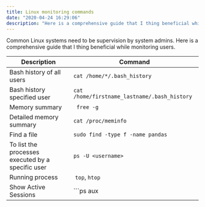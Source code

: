 ```yaml
---
title: Linux monitoring commands
date: "2020-04-24 16:29:06"
description: "Here is a comprehensive guide that I thing beneficial while monitoring users."
---
```


Common Linux systems need to be supervision by system admins.
Here is a comprehensive guide that I thing beneficial while monitoring users.

| Description |Command|
|--|--|
| Bash history of all users |``` cat /home/*/.bash_history ```|
| Bash history specified user| ```cat /home/firstname_lastname/.bash_history ```|  
| Memory summary | ``` free -g``` |  
| Detailed memory summary |``` cat /proc/meminfo ```|  
| Find a file | ```sudo find -type f -name pandas``` |  
| To list the processes executed by a specific user | ```ps -U <username>``` |  
| Running process | ```top```, ```htop```|
| Show Active Sessions | ```ps aux| grep "X" ```|